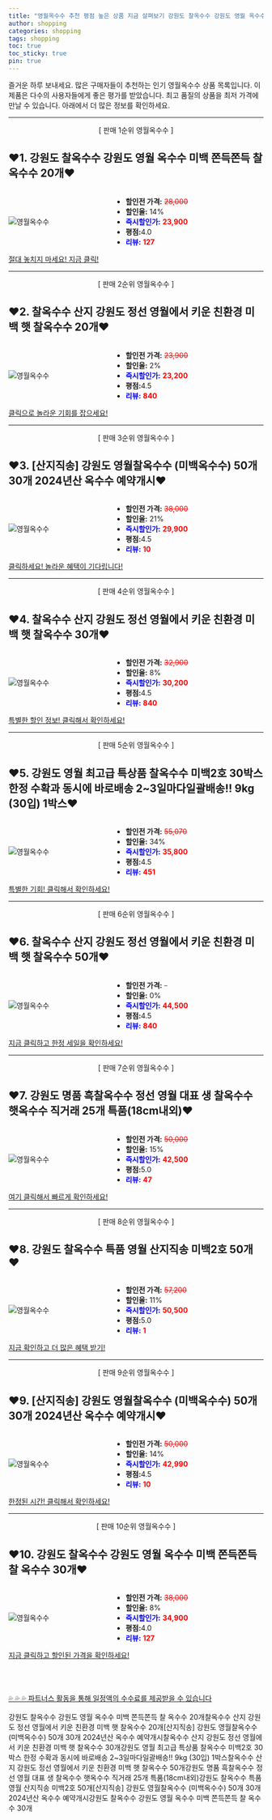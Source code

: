 ```yaml
---
title: "영월옥수수 추천 평점 높은 상품 지금 살펴보기 강원도 찰옥수수 강원도 영월 옥수수"
author: shopping
categories: shopping
tags: shopping
toc: true
toc_sticky: true
pin: true
---
```

즐거운 하루 보내세요. 많은 구매자들이 추천하는 인기 영월옥수수 상품 목록입니다. 이 제품은 다수의 사용자들에게 좋은 평가를 받았습니다. 최고 품질의 상품을 최저 가격에 만날 수 있습니다. 아래에서 더 많은 정보를 확인하세요.

---
<p class="toplist" style="margin: 0 auto; display: block; width: fit-content;">[ 판매 1순위 영월옥수수 ]</p>

<h2><strong>❤️1. 강원도 찰옥수수 강원도 영월 옥수수 미백 쫀득쫀득 찰 옥수수 20개❤️</strong></h2>

<div style="display: flex; align-items: center;">
    <div style="flex: 0.4;">
        <img src="https://thumbnail6.coupangcdn.com/thumbnails/remote/230x230ex/image/vendor_inventory/cb04/0c7707fb34551bbac24eeeeb21f929e5911dbf2ee888994a3b302025e160.jpg" alt="영월옥수수" style="max-width: 100%;">
    </div>
    <div style="flex: 0.6; margin-left: 10px;">
        <ul>
            <li><strong>할인전 가격:</strong> <del style="color: red;">28,000</del></li>
            <li><strong>할인율:</strong> 14%</li>
            <li><span style='color:blue'><strong>즉시할인가:</strong></span> <span style='color:red'><strong>23,900</strong></span></li>
            <li><strong>평점:</strong>4.0</li>
            <li><span style='color:blue'><strong>리뷰:</strong></span> <span style='color:red'><strong>127</strong></span></li>
        </ul>
    </div>
</div>
<div class="center">
    <a href="https://selin100587.github.io?lptag=AF9450613&subid=githubio&pageKey=7443551971&traceid=V0-153&itemId=19361424584&vendorItemId=86462776571" class="myButton">
        절대 놓치지 마세요! 지금 클릭!
    </a>
</div>


---
<p class="toplist" style="margin: 0 auto; display: block; width: fit-content;">[ 판매 2순위 영월옥수수 ]</p>

<h2><strong>❤️2. 찰옥수수 산지 강원도 정선 영월에서 키운 친환경 미백 햇 찰옥수수 20개❤️</strong></h2>

<div style="display: flex; align-items: center;">
    <div style="flex: 0.4;">
        <img src="https://thumbnail10.coupangcdn.com/thumbnails/remote/230x230ex/image/vendor_inventory/dffc/8508c06a2b726b095041fefc9fa9cb28d5ca63a79f638f3c5cbaf53c3764.jpg" alt="영월옥수수" style="max-width: 100%;">
    </div>
    <div style="flex: 0.6; margin-left: 10px;">
        <ul>
            <li><strong>할인전 가격:</strong> <del style="color: red;">23,900</del></li>
            <li><strong>할인율:</strong> 2%</li>
            <li><span style='color:blue'><strong>즉시할인가:</strong></span> <span style='color:red'><strong>23,200</strong></span></li>
            <li><strong>평점:</strong>4.5</li>
            <li><span style='color:blue'><strong>리뷰:</strong></span> <span style='color:red'><strong>840</strong></span></li>
        </ul>
    </div>
</div>
<div class="center">
    <a href="https://selin100587.github.io?lptag=AF9450613&subid=githubio&pageKey=7513979648&traceid=V0-153&itemId=19694024056&vendorItemId=71242414322" class="myButton">
        클릭으로 놀라운 기회를 잡으세요!
    </a>
</div>


---
<p class="toplist" style="margin: 0 auto; display: block; width: fit-content;">[ 판매 3순위 영월옥수수 ]</p>

<h2><strong>❤️3. [산지직송] 강원도 영월찰옥수수 (미백옥수수) 50개 30개 2024년산 옥수수 예약개시❤️</strong></h2>

<div style="display: flex; align-items: center;">
    <div style="flex: 0.4;">
        <img src="https://thumbnail10.coupangcdn.com/thumbnails/remote/230x230ex/image/vendor_inventory/deca/6de19ad32fa843ca1dd20db6f13a759560d45ae1c1b5c1ac8d737d040acb.png" alt="영월옥수수" style="max-width: 100%;">
    </div>
    <div style="flex: 0.6; margin-left: 10px;">
        <ul>
            <li><strong>할인전 가격:</strong> <del style="color: red;">38,000</del></li>
            <li><strong>할인율:</strong> 21%</li>
            <li><span style='color:blue'><strong>즉시할인가:</strong></span> <span style='color:red'><strong>29,900</strong></span></li>
            <li><strong>평점:</strong>4.5</li>
            <li><span style='color:blue'><strong>리뷰:</strong></span> <span style='color:red'><strong>10</strong></span></li>
        </ul>
    </div>
</div>
<div class="center">
    <a href="https://selin100587.github.io?lptag=AF9450613&subid=githubio&pageKey=8216350517&traceid=V0-153&itemId=23600387558&vendorItemId=90626175608" class="myButton">
        클릭하세요! 놀라운 혜택이 기다립니다!
    </a>
</div>


---
<p class="toplist" style="margin: 0 auto; display: block; width: fit-content;">[ 판매 4순위 영월옥수수 ]</p>

<h2><strong>❤️4. 찰옥수수 산지 강원도 정선 영월에서 키운 친환경 미백 햇 찰옥수수 30개❤️</strong></h2>

<div style="display: flex; align-items: center;">
    <div style="flex: 0.4;">
        <img src="https://thumbnail10.coupangcdn.com/thumbnails/remote/230x230ex/image/vendor_inventory/dffc/8508c06a2b726b095041fefc9fa9cb28d5ca63a79f638f3c5cbaf53c3764.jpg" alt="영월옥수수" style="max-width: 100%;">
    </div>
    <div style="flex: 0.6; margin-left: 10px;">
        <ul>
            <li><strong>할인전 가격:</strong> <del style="color: red;">32,900</del></li>
            <li><strong>할인율:</strong> 8%</li>
            <li><span style='color:blue'><strong>즉시할인가:</strong></span> <span style='color:red'><strong>30,200</strong></span></li>
            <li><strong>평점:</strong>4.5</li>
            <li><span style='color:blue'><strong>리뷰:</strong></span> <span style='color:red'><strong>840</strong></span></li>
        </ul>
    </div>
</div>
<div class="center">
    <a href="https://selin100587.github.io?lptag=AF9450613&subid=githubio&pageKey=7513979648&traceid=V0-153&itemId=19694024055&vendorItemId=71242414327" class="myButton">
        특별한 할인 정보! 클릭해서 확인하세요!
    </a>
</div>


---
<p class="toplist" style="margin: 0 auto; display: block; width: fit-content;">[ 판매 5순위 영월옥수수 ]</p>

<h2><strong>❤️5. 강원도 영월 최고급 특상품 찰옥수수 미백2호 30박스 한정 수확과 동시에 바로배송 2~3일마다일괄배송!! 9kg (30입) 1박스❤️</strong></h2>

<div style="display: flex; align-items: center;">
    <div style="flex: 0.4;">
        <img src="https://thumbnail8.coupangcdn.com/thumbnails/remote/230x230ex/image/vendor_inventory/34e2/e2826e1c332a102a39e61c6e41deb37091cfc344ab84f7072d7fa604d652.jpg" alt="영월옥수수" style="max-width: 100%;">
    </div>
    <div style="flex: 0.6; margin-left: 10px;">
        <ul>
            <li><strong>할인전 가격:</strong> <del style="color: red;">55,070</del></li>
            <li><strong>할인율:</strong> 34%</li>
            <li><span style='color:blue'><strong>즉시할인가:</strong></span> <span style='color:red'><strong>35,800</strong></span></li>
            <li><strong>평점:</strong>4.5</li>
            <li><span style='color:blue'><strong>리뷰:</strong></span> <span style='color:red'><strong>451</strong></span></li>
        </ul>
    </div>
</div>
<div class="center">
    <a href="https://selin100587.github.io?lptag=AF9450613&subid=githubio&pageKey=1864358726&traceid=V0-153&itemId=3168991001&vendorItemId=4981845061" class="myButton">
        특별한 기회! 클릭해서 확인하세요!
    </a>
</div>


---
<p class="toplist" style="margin: 0 auto; display: block; width: fit-content;">[ 판매 6순위 영월옥수수 ]</p>

<h2><strong>❤️6. 찰옥수수 산지 강원도 정선 영월에서 키운 친환경 미백 햇 찰옥수수 50개❤️</strong></h2>

<div style="display: flex; align-items: center;">
    <div style="flex: 0.4;">
        <img src="https://thumbnail10.coupangcdn.com/thumbnails/remote/230x230ex/image/vendor_inventory/dffc/8508c06a2b726b095041fefc9fa9cb28d5ca63a79f638f3c5cbaf53c3764.jpg" alt="영월옥수수" style="max-width: 100%;">
    </div>
    <div style="flex: 0.6; margin-left: 10px;">
        <ul>
            <li><strong>할인전 가격:</strong> <del style="color: red;">-</del></li>
            <li><strong>할인율:</strong> 0%</li>
            <li><span style='color:blue'><strong>즉시할인가:</strong></span> <span style='color:red'><strong>44,500</strong></span></li>
            <li><strong>평점:</strong>4.5</li>
            <li><span style='color:blue'><strong>리뷰:</strong></span> <span style='color:red'><strong>840</strong></span></li>
        </ul>
    </div>
</div>
<div class="center">
    <a href="https://selin100587.github.io?lptag=AF9450613&subid=githubio&pageKey=7513979648&traceid=V0-153&itemId=23637690377&vendorItemId=71242414333" class="myButton">
        지금 클릭하고 한정 세일을 확인하세요!
    </a>
</div>


---
<p class="toplist" style="margin: 0 auto; display: block; width: fit-content;">[ 판매 7순위 영월옥수수 ]</p>

<h2><strong>❤️7. 강원도 명품 흑찰옥수수 정선 영월 대표 생 찰옥수수 햇옥수수 직거래 25개 특품(18cm내외)❤️</strong></h2>

<div style="display: flex; align-items: center;">
    <div style="flex: 0.4;">
        <img src="https://thumbnail10.coupangcdn.com/thumbnails/remote/230x230ex/image/vendor_inventory/6507/f5d5fa09520df824da4c50061d69b5d3422bd446b89415746ceee592b1e4.jpg" alt="영월옥수수" style="max-width: 100%;">
    </div>
    <div style="flex: 0.6; margin-left: 10px;">
        <ul>
            <li><strong>할인전 가격:</strong> <del style="color: red;">50,000</del></li>
            <li><strong>할인율:</strong> 15%</li>
            <li><span style='color:blue'><strong>즉시할인가:</strong></span> <span style='color:red'><strong>42,500</strong></span></li>
            <li><strong>평점:</strong>5.0</li>
            <li><span style='color:blue'><strong>리뷰:</strong></span> <span style='color:red'><strong>47</strong></span></li>
        </ul>
    </div>
</div>
<div class="center">
    <a href="https://selin100587.github.io?lptag=AF9450613&subid=githubio&pageKey=8244660799&traceid=V0-153&itemId=23728031219&vendorItemId=78384002569" class="myButton">
        여기 클릭해서 빠르게 확인하세요!
    </a>
</div>


---
<p class="toplist" style="margin: 0 auto; display: block; width: fit-content;">[ 판매 8순위 영월옥수수 ]</p>

<h2><strong>❤️8. 강원도 찰옥수수 특품 영월 산지직송 미백2호 50개❤️</strong></h2>

<div style="display: flex; align-items: center;">
    <div style="flex: 0.4;">
        <img src="https://thumbnail6.coupangcdn.com/thumbnails/remote/230x230ex/image/vendor_inventory/a9d8/eafe63821d7708578169c466dcf701d212af48c8034f354891270dba097e.jpg" alt="영월옥수수" style="max-width: 100%;">
    </div>
    <div style="flex: 0.6; margin-left: 10px;">
        <ul>
            <li><strong>할인전 가격:</strong> <del style="color: red;">57,200</del></li>
            <li><strong>할인율:</strong> 11%</li>
            <li><span style='color:blue'><strong>즉시할인가:</strong></span> <span style='color:red'><strong>50,500</strong></span></li>
            <li><strong>평점:</strong>5.0</li>
            <li><span style='color:blue'><strong>리뷰:</strong></span> <span style='color:red'><strong>1</strong></span></li>
        </ul>
    </div>
</div>
<div class="center">
    <a href="https://selin100587.github.io?lptag=AF9450613&subid=githubio&pageKey=8243650805&traceid=V0-153&itemId=23563688117&vendorItemId=90589650658" class="myButton">
        지금 확인하고 더 많은 혜택 받기!
    </a>
</div>


---
<p class="toplist" style="margin: 0 auto; display: block; width: fit-content;">[ 판매 9순위 영월옥수수 ]</p>

<h2><strong>❤️9. [산지직송] 강원도 영월찰옥수수 (미백옥수수) 50개 30개 2024년산 옥수수 예약개시❤️</strong></h2>

<div style="display: flex; align-items: center;">
    <div style="flex: 0.4;">
        <img src="https://thumbnail10.coupangcdn.com/thumbnails/remote/230x230ex/image/vendor_inventory/deca/6de19ad32fa843ca1dd20db6f13a759560d45ae1c1b5c1ac8d737d040acb.png" alt="영월옥수수" style="max-width: 100%;">
    </div>
    <div style="flex: 0.6; margin-left: 10px;">
        <ul>
            <li><strong>할인전 가격:</strong> <del style="color: red;">50,000</del></li>
            <li><strong>할인율:</strong> 14%</li>
            <li><span style='color:blue'><strong>즉시할인가:</strong></span> <span style='color:red'><strong>42,990</strong></span></li>
            <li><strong>평점:</strong>4.5</li>
            <li><span style='color:blue'><strong>리뷰:</strong></span> <span style='color:red'><strong>10</strong></span></li>
        </ul>
    </div>
</div>
<div class="center">
    <a href="https://selin100587.github.io?lptag=AF9450613&subid=githubio&pageKey=8216350517&traceid=V0-153&itemId=23600387554&vendorItemId=90626175594" class="myButton">
        한정된 시간! 클릭해서 확인하세요!
    </a>
</div>


---
<p class="toplist" style="margin: 0 auto; display: block; width: fit-content;">[ 판매 10순위 영월옥수수 ]</p>

<h2><strong>❤️10. 강원도 찰옥수수 강원도 영월 옥수수 미백 쫀득쫀득 찰 옥수수 30개❤️</strong></h2>

<div style="display: flex; align-items: center;">
    <div style="flex: 0.4;">
        <img src="https://thumbnail6.coupangcdn.com/thumbnails/remote/230x230ex/image/vendor_inventory/cb04/0c7707fb34551bbac24eeeeb21f929e5911dbf2ee888994a3b302025e160.jpg" alt="영월옥수수" style="max-width: 100%;">
    </div>
    <div style="flex: 0.6; margin-left: 10px;">
        <ul>
            <li><strong>할인전 가격:</strong> <del style="color: red;">38,000</del></li>
            <li><strong>할인율:</strong> 8%</li>
            <li><span style='color:blue'><strong>즉시할인가:</strong></span> <span style='color:red'><strong>34,900</strong></span></li>
            <li><strong>평점:</strong>4.0</li>
            <li><span style='color:blue'><strong>리뷰:</strong></span> <span style='color:red'><strong>127</strong></span></li>
        </ul>
    </div>
</div>
<div class="center">
    <a href="https://selin100587.github.io?lptag=AF9450613&subid=githubio&pageKey=7443551971&traceid=V0-153&itemId=19361424583&vendorItemId=86462776587" class="myButton">
        지금 클릭하고 할인된 가격을 확인하세요!
    </a>
</div>

<br><br><br>[💦 💦 💦 파트너스 활동을 통해 일정액의 수수료를 제공받을 수 있습니다](https://link.coupang.com/a/bcpT2c)<br><br>강원도 찰옥수수 강원도 영월 옥수수 미백 쫀득쫀득 찰 옥수수 20개찰옥수수 산지 강원도 정선 영월에서 키운 친환경 미백 햇 찰옥수수 20개[산지직송] 강원도 영월찰옥수수 (미백옥수수) 50개 30개 2024년산 옥수수 예약개시찰옥수수 산지 강원도 정선 영월에서 키운 친환경 미백 햇 찰옥수수 30개강원도 영월 최고급 특상품 찰옥수수 미백2호 30박스 한정 수확과 동시에 바로배송 2~3일마다일괄배송!! 9kg (30입) 1박스찰옥수수 산지 강원도 정선 영월에서 키운 친환경 미백 햇 찰옥수수 50개강원도 명품 흑찰옥수수 정선 영월 대표 생 찰옥수수 햇옥수수 직거래 25개 특품(18cm내외)강원도 찰옥수수 특품 영월 산지직송 미백2호 50개[산지직송] 강원도 영월찰옥수수 (미백옥수수) 50개 30개 2024년산 옥수수 예약개시강원도 찰옥수수 강원도 영월 옥수수 미백 쫀득쫀득 찰 옥수수 30개
